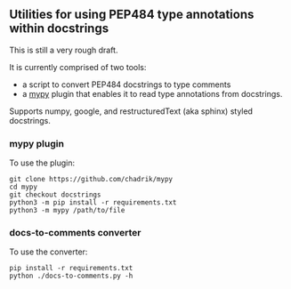 
## Utilities for using PEP484 type annotations within docstrings

This is still a very rough draft.

It is currently comprised of two tools:
- a script to convert PEP484 docstrings to type comments
- a [mypy](http://mypy.readthedocs.io/en/latest/) plugin that enables it to read type annotations from docstrings.  

Supports numpy, google, and restructuredText (aka sphinx) styled docstrings.


### mypy plugin

To use the plugin:

```
git clone https://github.com/chadrik/mypy
cd mypy
git checkout docstrings
python3 -m pip install -r requirements.txt
python3 -m mypy /path/to/file
```

### docs-to-comments converter

To use the converter:

```
pip install -r requirements.txt
python ./docs-to-comments.py -h
```
